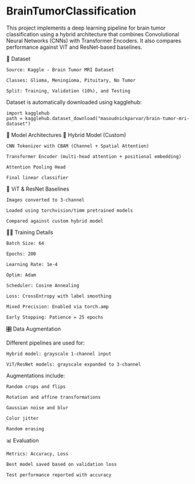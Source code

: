 # BrainTumorClassification

This project implements a deep learning pipeline for brain tumor classification using a hybrid architecture that combines Convolutional Neural Networks (CNNs) with Transformer Encoders. It also compares performance against ViT and ResNet-based baselines.

📁 Dataset

    Source: Kaggle - Brain Tumor MRI Dataset

    Classes: Glioma, Meningioma, Pituitary, No Tumor

    Split: Training, Validation (10%), and Testing

Dataset is automatically downloaded using kagglehub:
```
import kagglehub
path = kagglehub.dataset_download("masoudnickparvar/brain-tumor-mri-dataset")
```

🧠 Model Architectures
🔷 Hybrid Model (Custom)

    CNN Tokenizer with CBAM (Channel + Spatial Attention)

    Transformer Encoder (multi-head attention + positional embedding)

    Attention Pooling Head

    Final linear classifier

🔶 ViT & ResNet Baselines

    Images converted to 3-channel

    Loaded using torchvision/timm pretrained models

    Compared against custom hybrid model


🏋️‍♂️ Training Details

    Batch Size: 64

    Epochs: 200

    Learning Rate: 1e-4

    Optim: Adam

    Scheduler: Cosine Annealing

    Loss: CrossEntropy with label smoothing

    Mixed Precision: Enabled via torch.amp

    Early Stopping: Patience = 25 epochs
    
🎛️ Data Augmentation

Different pipelines are used for:

    Hybrid model: grayscale 1-channel input

    ViT/ResNet models: grayscale expanded to 3-channel

Augmentations include:

    Random crops and flips

    Rotation and affine transformations

    Gaussian noise and blur

    Color jitter

    Random erasing

📊 Evaluation

    Metrics: Accuracy, Loss

    Best model saved based on validation loss

    Test performance reported with accuracy
